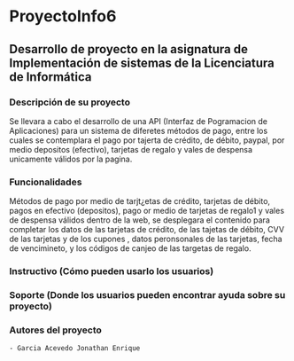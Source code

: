 # ProyectoInfo6

## Desarrollo de proyecto en la asignatura de Implementación de sistemas de la Licenciatura de Informática 

### Descripción de su proyecto 
Se llevara a cabo el desarrollo de una API (Interfaz de Pogramacion de Aplicaciones) para un sistema de diferetes métodos de pago, entre los cuales se contemplara el pago por tajerta de crédito, de débito, paypal, por medio depositos (efectivo), tarjetas de regalo y vales de despensa unicamente válidos por la pagina.
### Funcionalidades
Métodos de pago por medio de tarjt¿etas de crédito, tarjetas de débito, pagos en efectivo (depositos), pago or medio de tarjetas de regalo1 y vales de despensa válidos dentro de la web, se desplegara el contenido para completar los datos de las tarjetas de crédito, de las tajetas de débito, CVV de las tarjetas y de los cupones , datos peronsonales de las tarjetas, fecha de vencimineto, y los códigos de canjeo de las targetas de regalo.

### Instructivo (Cómo pueden usarlo los usuarios)

### Soporte (Donde los usuarios pueden encontrar ayuda sobre su proyecto)

### Autores del proyecto
    - Garcia Acevedo Jonathan Enrique
